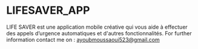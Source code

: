 # LIFESAVER_APP
 LIFE SAVER est une application mobile créative qui vous aide à effectuer des appels d’urgence automatiques et d'autres fonctionnalités.
For further information contact me on : ayoubmoussaoui523@gmail.com
